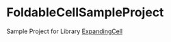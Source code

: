 # FoldableCellSampleProject
Sample Project for Library [ExpandingCell](https://github.com/nolanMinsung/ExpandableCell)
